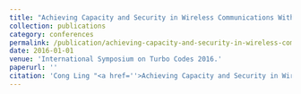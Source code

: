 ```yaml
---
title: "Achieving Capacity and Security in Wireless Communications With Lattice Codes"
collection: publications
category: conferences
permalink: /publication/achieving-capacity-and-security-in-wireless-communications-with-lattice-codes
date: 2016-01-01
venue: 'International Symposium on Turbo Codes 2016.'
paperurl: ''
citation: 'Cong Ling "<a href=''>Achieving Capacity and Security in Wireless Communications With Lattice Codes</a>",  International Symposium on Turbo Codes 2016.'
---
```

